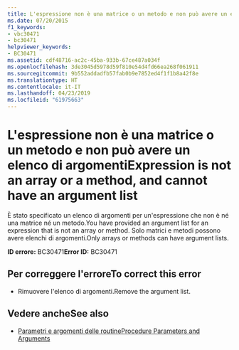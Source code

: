 ```yaml
---
title: L'espressione non è una matrice o un metodo e non può avere un elenco di argomenti
ms.date: 07/20/2015
f1_keywords:
- vbc30471
- bc30471
helpviewer_keywords:
- BC30471
ms.assetid: cdf48716-ac2c-45ba-933b-67ce487a034f
ms.openlocfilehash: 3de3045d5978d59f810e54d4fd66ea268f061911
ms.sourcegitcommit: 9b552addadfb57fab0b9e7852ed4f1f1b8a42f8e
ms.translationtype: HT
ms.contentlocale: it-IT
ms.lasthandoff: 04/23/2019
ms.locfileid: "61975663"
---
```

# <a name="expression-is-not-an-array-or-a-method-and-cannot-have-an-argument-list"></a><span data-ttu-id="2df61-102">L'espressione non è una matrice o un metodo e non può avere un elenco di argomenti</span><span class="sxs-lookup"><span data-stu-id="2df61-102">Expression is not an array or a method, and cannot have an argument list</span></span>
<span data-ttu-id="2df61-103">È stato specificato un elenco di argomenti per un'espressione che non è né una matrice né un metodo.</span><span class="sxs-lookup"><span data-stu-id="2df61-103">You have provided an argument list for an expression that is not an array or method.</span></span> <span data-ttu-id="2df61-104">Solo matrici e metodi possono avere elenchi di argomenti.</span><span class="sxs-lookup"><span data-stu-id="2df61-104">Only arrays or methods can have argument lists.</span></span>  
  
 <span data-ttu-id="2df61-105">**ID errore:** BC30471</span><span class="sxs-lookup"><span data-stu-id="2df61-105">**Error ID:** BC30471</span></span>  
  
## <a name="to-correct-this-error"></a><span data-ttu-id="2df61-106">Per correggere l'errore</span><span class="sxs-lookup"><span data-stu-id="2df61-106">To correct this error</span></span>  
  
- <span data-ttu-id="2df61-107">Rimuovere l'elenco di argomenti.</span><span class="sxs-lookup"><span data-stu-id="2df61-107">Remove the argument list.</span></span>  
  
## <a name="see-also"></a><span data-ttu-id="2df61-108">Vedere anche</span><span class="sxs-lookup"><span data-stu-id="2df61-108">See also</span></span>

- [<span data-ttu-id="2df61-109">Parametri e argomenti delle routine</span><span class="sxs-lookup"><span data-stu-id="2df61-109">Procedure Parameters and Arguments</span></span>](../../visual-basic/programming-guide/language-features/procedures/procedure-parameters-and-arguments.md)
